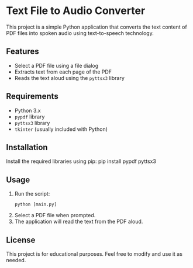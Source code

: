 # Text File to Audio Converter

This project is a simple Python application that converts the text content of PDF files into spoken audio using text-to-speech technology.

## Features

- Select a PDF file using a file dialog
- Extracts text from each page of the PDF
- Reads the text aloud using the `pyttsx3` library

## Requirements

- Python 3.x
- `pypdf` library
- `pyttsx3` library
- `tkinter` (usually included with Python)

## Installation

Install the required libraries using pip:
pip install pypdf pyttsx3

## Usage

1. Run the script:
    ```
    python [main.py]
    ```
2. Select a PDF file when prompted.
3. The application will read the text from the PDF aloud.

## License

This project is for educational purposes. Feel free to modify and use it as needed.
